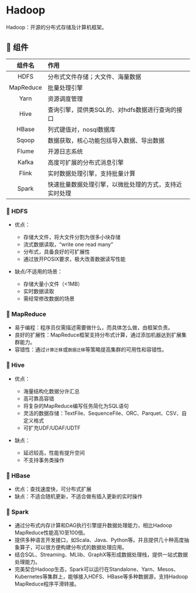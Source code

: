# Hadoop

Hadoop：开源的分布式存储及计算机框架。

## 📌 组件

|    组件名    | 作用                          |
|:---------:|:----------------------------|
|   HDFS    | 分布式文件存储；大文件、海量数据            |
| MapReduce | 批量处理引擎                      |
|   Yarn    | 资源调度管理                      |
|   Hive    | 查询引擎，提供类SQL的、对hdfs数据进行查询的接口 |
|   HBase   | 列式键值对，nosql数据库              |
|   Sqoop   | 数据获取，核心功能包括导入数据、导出数据        |             
|   Flume   | 开源日志系统                      |
|   Kafka   | 高度可扩展的分布式消息引擎               |
|   Flink   | 实时数据处理引擎，支持批量计算             |
|   Spark   | 快速批量数据处理引擎，以微批处理的方式，支持近实时处理 |

### 🚁 HDFS

* 优点：
    
    * 存储大文件，将大文件分割为很多小块存储
    * 流式数据读取，“write one read many”
    * 分布式，具备良好的可扩展性
    * 通过放开POSIX要求，极大改善数据读写性能

* 缺点/不适用的场景：

    *  存储大量小文件（<1MB）
    *  实时数据读取
    *  需经常修改数据的场景

### 🚁 MapReduce

* 易于编程：程序员仅需描述需要做什么，而具体怎么做，由框架负责。
* 良好的扩展性：MapReduce框架支持分布式计算，通过添加机器达到扩展集群能力。
* 容错性：通过`计算迁移`或`数据迁移`等策略提高集群的可用性和容错性。

### 🚁 Hive

* 优点：
    
    * 海量结构化数据分许汇总
    * 高可靠高容错
    * 将复杂的MapReduce编写任务简化为SQL语句
    * 灵活的数据存储：TextFile、SequenceFile、ORC、Parquet、CSV、自定义格式
    * 可扩充UDF/UDAF/UDTF

* 缺点：

    *  延迟较高，性能有提升空间
    *  不支持事务类操作
    
### 🚁 HBase

* 优点：查找速度快，可分布式扩展
* 缺点：不适合随机更新，不适合做有插入更新的实时操作

### 🚁 Spark

* 通过分布式内存计算和DAG执行引擎提升数据处理能力，相比Hadoop MapReduce性能高10至100倍。
* 提供多种语言开发接口，如Scala、Java、Python等。并且提供几十种高度抽象算子，可以很方便构建分布式的数据处理应用。
* 结合SQL、Streaming、MLlib、GraphX等形成数据处理栈，提供一站式数据处理能力。
* 完美契合Hadoop生态，Spark可以运行在Standalone、Yarn、Mesos、Kubernetes等集群上，能够接入HDFS、HBase等多种数据源，支持Hadoop MapReduce程序平滑转接。